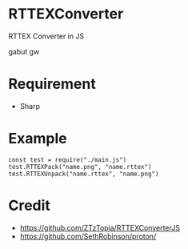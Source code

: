 # RTTEXConverter
RTTEX Converter in JS

gabut gw
# Requirement
- Sharp
# Example
```
const test = require("./main.js")
test.RTTEXPack("name.png", "name.rttex")
test.RTTEXUnpack("name.rttex", "name.png")
```
# Credit
- https://github.com/ZTzTopia/RTTEXConverterJS
- https://github.com/SethRobinson/proton/
